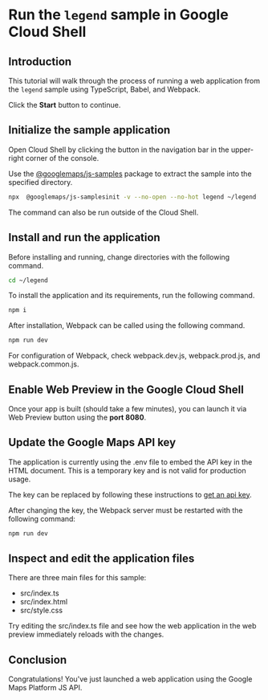 # Run the `legend` sample in Google Cloud Shell

<walkthrough-tutorial-duration duration="10"/>

## Introduction

This tutorial will walk through the process of running a web application from
the `legend` sample using TypeScript, Babel, and Webpack.

Click the **Start** button to continue.

## Initialize the sample application

Open Cloud Shell by clicking the
<walkthrough-cloud-shell-icon></walkthrough-cloud-shell-icon> button in the
navigation bar in the upper-right corner of the console.

Use the [@googlemaps/js-samples](https://www.npmjs.com/package/@googlemaps/js-samples) package to 
extract the sample into the specified directory.

```bash
npx  @googlemaps/js-samplesinit -v --no-open --no-hot legend ~/legend
```

The command can also be run outside of the Cloud Shell.

## Install and run the application

Before installing and running, change directories with the following command.

```bash
cd ~/legend
```

To install the application and its requirements, run the following command.

```bash
npm i
```

After installation, Webpack can be called using the following command.

```bash
npm run dev
```

For configuration of Webpack, check
<walkthrough-editor-open-file filePath="legend/webpack.dev.js">webpack.dev.js</walkthrough-editor-open-file>,
<walkthrough-editor-open-file filePath="legend/webpack.prod.js">webpack.prod.js</walkthrough-editor-open-file>,
and
<walkthrough-editor-open-file filePath="legend/webpack.common.js">webpack.common.js</walkthrough-editor-open-file>.

## Enable Web Preview in the Google Cloud Shell

Once your app is built (should take a few minutes), you can launch it via
<walkthrough-spotlight-pointer target="cloudshell" spotlightId="devshell-web-preview-button">Web
Preview button</walkthrough-spotlight-pointer> using the **port 8080**.

## Update the Google Maps API key

The application is currently using the
<walkthrough-editor-open-file filePath="legend/.env">.env</walkthrough-editor-open-file>
file to embed the API key in the HTML document. This is a temporary key and is
not valid for production usage.

The key can be replaced by following these instructions to
[get an api key](https://developers.google.com/maps/documentation/javascript/get-api-key).

After changing the key, the Webpack server must be restarted with the following
command:

```bash
npm run dev
```

## Inspect and edit the application files

There are three main files for this sample:

*   <walkthrough-editor-open-file filePath="legend/src/index.ts">src/index.ts</walkthrough-editor-open-file>
*   <walkthrough-editor-open-file filePath="legend/src/index.html">src/index.html</walkthrough-editor-open-file>
*   <walkthrough-editor-open-file filePath="legend/src/style.css">src/style.css</walkthrough-editor-open-file>

Try editing the <walkthrough-editor-open-file filePath="legend/src/index.ts">src/index.ts</walkthrough-editor-open-file> file and see how the web application in the web preview immediately reloads with the changes.

## Conclusion

<walkthrough-conclusion-trophy></walkthrough-conclusion-trophy>

Congratulations! You've just launched a web application using the Google Maps
Platform JS API.
